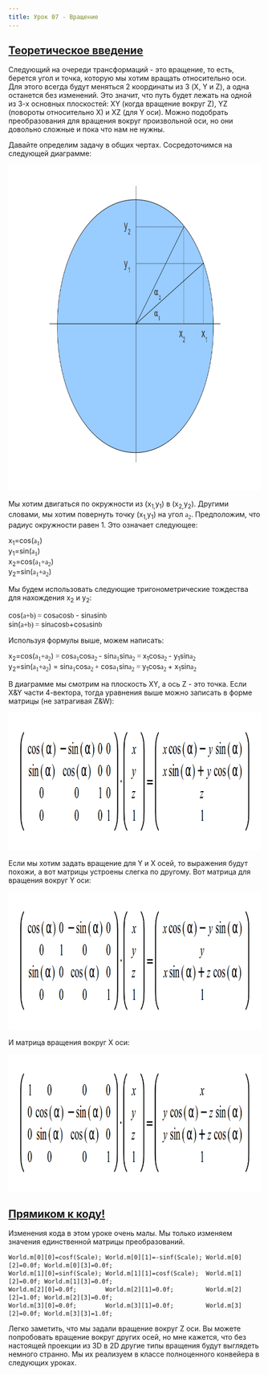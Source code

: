 ```yaml
---
title: Урок 07 - Вращение
---
```

<a href="http://ogldev.atspace.co.uk/www/tutorial07/tutorial07.html"><h2>Теоретическое введение</h2></a>

<p>Следующий на очереди трансформаций - это вращение, то есть, берется угол и точка, которую мы хотим вращать относительно оси. Для этого всегда будут меняться 2 координаты из 3 (X, Y и Z), а одна останется без изменений. Это значит, что путь будет лежать на одной из 3-х основных плоскостей: XY (когда вращение вокруг Z), YZ (повороты относительно X) и XZ (для Y оси). Можно подобрать преобразования для вращения вокруг произвольной оси, но они довольно сложные и пока что нам не нужны.</p>
<p>Давайте определим задачу в общих чертах. Сосредоточимся на следующей диаграмме:</p>
<img style="width: 816px; height: 650px;" alt="" src="/images/t7_rotation.png"><br>
<p>Мы хотим двигаться по окружности из (x<sub>1,</sub>y<sub>1</sub>) в (x<sub>2,</sub>y<sub>2</sub>). Другими словами, мы хотим повернуть точку (x<sub>1,</sub>y<sub>1</sub>) на угол <span style="font-family: Symbol;">a<sub>2</sub></span>. Предположим, что радиус окружности равен 1. Это означает следующее:</p>
x<sub>1</sub>=cos(<span style="font-family: Symbol;">a<sub>1</sub></span>)<span style="font-family: Symbol;"><sub></sub></span><br> 
y<sub>1</sub>=sin(<span style="font-family: Symbol;">a<sub>1</sub></span>)<span style="font-family: Symbol;"></span><br>
x<sub>2</sub>=cos(<span style="font-family: Symbol;">a<sub>1</sub></span><span style="font-family: Symbol;">+</span><span style="font-family: Symbol;"></span><span style="font-family: Symbol;">a<sub>2</sub></span>)<span style="font-family: Symbol;"></span><br>
y<sub>2</sub>=sin(<span style="font-family: Symbol;">a<sub>1</sub></span><span style="font-family: Symbol;">+</span><span style="font-family: Symbol;">a<sub>2</sub></span>)<br>
<p>Мы будем использовать следующие тригонометрические тождества для нахождения x<sub>2</sub> и y<sub>2</sub>:</p>
cos(<span style="font-family: Symbol;">a+<span style="font-family: Symbol;">b) =<span style="font-family: Times New Roman,Times,serif;"></span></span></span> cos<span style="font-family: Symbol;">a</span>cos<span style="font-family: Symbol;"><span style="font-family: Symbol;">b </span></span>- sin<span style="font-family: Symbol;">a</span>sin<span style="font-family: Symbol;"><span style="font-family: Symbol;">b</span></span><br>
sin(<span style="font-family: Symbol;">a+<span style="font-family: Symbol;">b) =<span style="font-family: Times New Roman,Times,serif;"></span></span></span> sin<span style="font-family: Symbol;">a</span>cos<span style="font-family: Symbol;"><span style="font-family: Symbol;">b</span></span>+cos<span style="font-family: Symbol;">a</span>sin<span style="font-family: Symbol;"><span style="font-family: Symbol;">b</span></span><br>
<p>Используя формулы выше, можем написать:</p>
x<sub>2</sub>=cos(<span style="font-family: Symbol;">a<sub>1</sub></span><span style="font-family: Symbol;">+</span><span style="font-family: Symbol;"></span><span style="font-family: Symbol;">a<sub>2</sub></span>)
<span style="font-family: Symbol;">= </span>cos<span style="font-family: Symbol;">a<sub>1</sub></span><span style="font-family: Symbol;"></span>cos<span style="font-family: Symbol;">a<sub>2 </sub></span><span style="font-family: Symbol;"><span style="font-family: Symbol;"></span></span>- sin<span style="font-family: Symbol;">a<sub>1</sub></span><span style="font-family: Symbol;"></span><span style="font-family: Symbol;"></span>sin<span style="font-family: Symbol;">a<sub>2</sub></span>
<span style="font-family: Symbol;">= </span>x<sub>1</sub>cos<span style="font-family: Symbol;">a<sub>2 </sub></span><span style="font-family: Symbol;"><span style="font-family: Symbol;"></span></span>-
y<sub>1</sub>sin<span style="font-family: Symbol;">a<sub>2<br>
</sub></span>y<sub>2</sub>=sin(<span style="font-family: Symbol;">a<sub>1</sub></span><span style="font-family: Symbol;">+</span><span style="font-family: Symbol;">a<sub>2</sub></span>) = sin<span style="font-family: Symbol;">a<sub>1</sub></span><span style="font-family: Symbol;"></span>cos<span style="font-family: Symbol;">a<sub>2 </sub></span><span style="font-family: Symbol;">+</span> cos<span style="font-family: Symbol;">a<sub>1</sub></span><span style="font-family: Symbol;"></span><span style="font-family: Symbol;"></span>sin<span style="font-family: Symbol;">a<sub>2</sub></span>
<span style="font-family: Symbol;">= </span>y<sub>1</sub>cos<span style="font-family: Symbol;">a<sub>2 </sub></span><span style="font-family: Symbol;"><span style="font-family: Symbol;"></span></span>+
x<sub>1</sub>sin<span style="font-family: Symbol;">a<sub>2</sub></span><br>
<p>В диаграмме мы смотрим на плоскость XY, а ось Z - это точка. Если X&amp;Y части 4-вектора, тогда уравнения выше можно записать в форме матрицы (не затрагивая Z&amp;W):</p>
<img style="width: 885px; height: 275px;" alt="" src="/images/t7_07_01.png">
<p>Если мы хотим задать вращение для Y и X осей, то выражения будут похожи, а вот матрицы устроены слегка по другому. Вот матрица для вращения вокруг Y оси:</p>
<img style="width: 885px; height: 275px;" alt="" src="/images/t7_07_02.png">
<p>И матрица вращения вокруг X оси:</p>
<img style="width: 885px; height: 275px;" alt="" src="/images/t7_07_03.png">
  
  
<a href="https://github.com/triplepointfive/ogldev/tree/master/tutorial07"><h2>Прямиком к коду!</h2></a>
<p>Изменения кода в этом уроке очень малы. Мы только изменяем значения единственной матрицы преобразований.</p>

<pre><code>World.m[0][0]=cosf(Scale); World.m[0][1]=-sinf(Scale); World.m[0][2]=0.0f; World.m[0][3]=0.0f;
World.m[1][0]=sinf(Scale); World.m[1][1]=cosf(Scale);  World.m[1][2]=0.0f; World.m[1][3]=0.0f;
World.m[2][0]=0.0f;        World.m[2][1]=0.0f;         World.m[2][2]=1.0f; World.m[2][3]=0.0f;
World.m[3][0]=0.0f;        World.m[3][1]=0.0f;         World.m[3][2]=0.0f; World.m[3][3]=1.0f;</code></pre>

<p>Легко заметить, что мы задали вращение вокруг Z оси. Вы можете попробовать вращение вокруг других осей, но мне кажется, что без настоящей проекции из 3D в 2D другие типы вращения будут выглядеть немного странно. Мы их реализуем в классе полноценного конвейера в следующих уроках.</p>
